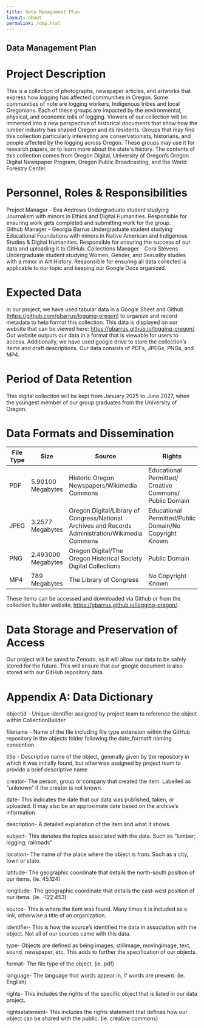 ```yaml
---
title: Data Management Plan
layout: about
permalink: /dmp.html
---
```


## Data Management Plan

# Project Description
This is a collection of photographs, newspaper articles, and artworks that express how logging has affected communities in Oregon. Some communities of note are logging workers, Indigenous tribes and local Oregonians. Each of these groups are impacted by the environmental, physical, and economic tolls of logging. Viewers of our collection will be immersed into a new perspective of historical documents that show how the lumber industry has shaped Oregon and its residents. Groups that may find this collection particularly interesting are conservationists, historians, and people affected by the logging across Oregon. These groups may use it for research papers, or to learn more about the state's history. The contents of this collection comes from Oregon Digital, University of Oregon’s Oregon Digital Newspaper Program, Oregon Public Broadcasting, and the World Forestry Center. 

# Personnel, Roles & Responsibilities
Project Manager - Eva Andrews 
  Undergraduate student studying Journalism with minors in Ethics and Digital Humanities. Responsible for ensuring work gets completed and submitting work for the group.	
Github Manager - Georgia Barrus
	Undergraduate student studying Educational Foundations with minors in Native American and Indigenous Studies & Digital Humanities. Responsible for ensuring the success of our data and uploading it to GitHub.
Collections Manager - Cora Stevens
	Undergraduate student studying  Women, Gender, and Sexuality studies with a minor in Art History. Responsible for ensuring all data collected is applicable to our topic and keeping our Google Docs organized.
 
# Expected Data
In our project, we have used tabular data in a Google Sheet and Github (https://github.com/gbarrus/logging-oregon)  to organize and record metadata to help format this collection. This data is displayed on our website that can be viewed here: https://gbarrus.github.io/logging-oregon/. Our website outputs our data in a format that is viewable for users to access. Additionally, we have used google drive to store the collection’s items and draft descriptions. Our data consists of PDFs, JPEGs, PNGs, and  MP4. 

# Period of Data Retention
This digital collection will be kept  from January 2025 to June 2027, when the youngest member of our group graduates from the University of Oregon.

# Data Formats and Dissemination

| File Type | Size | Source | Rights |
| -------- | ------- | -------- | -------- |
| PDF | 5.90100 Megabytes | Historic Oregon Newspapers/Wikimedia Commons | Educational Permitted/ Creative Commons/ Public Domain |
| JPEG | 3.2577 Megabytes | Oregon Digital/Library of Congress/National Archives and Records Administration/Wikimedia Commons | Educational Permitted/Public Domain/No Copyright Known |
| PNG | 2.493000 Megabytes | Oregon Digital/The Oregon Historical Society Digital Collections | Public Domain |
| MP4 | 789 Megabytes | The Library of Congress | No Copyright Known |

These items can be accessed and downloaded via Github or from the collection builder website, https://gbarrus.github.io/logging-oregon/.

# Data Storage and Preservation of Access
Our project will be saved to Zenodo, as it will allow our data to be safely stored for the future. This will ensure that our google document is also stored with our GitHub repository data. 

# Appendix A: Data Dictionary
objectid - Unique identifier assigned by project team to reference the object within CollectionBuilder

filename - Name of the file including file type extension within the GitHub repository in the objects folder following the date_format# naming convention.

title - Descriptive name of the object, generally given by the repository in which it was initially found, but otherwise assigned by project team to provide a brief descriptive name

creator- The person, group or company that created the item. Labelled as “unknown” if the creator is not known.

date- This indicates the date that our data was published, taken, or uploaded. It may also be an approximate date based on the archive’s information

description- A detailed explanation of the item and what it shows. 

subject- This denotes the topics associated with the data. Such as “lumber; logging; railroads”

location- The name of the place where the object is from. Such as a city, town or state.

latitude- The geographic coordinate that details the north-south position of our items. (ie. 45.124)

longitude- The geographic coordinate that details the east-west position of our items. (ie. -122.453)

source- This is where the item was found. Many times it is included as a link, otherwise a title of an organization.

identifier- This is how the source’s identified the data in association with the object. Not all of our sources came with this data. 

type- Objects are defined as being images, stillimage, movingimage, text, sound, newspaper, etc. This adds to further the specification of our objects.

format- The file type of the object. (ie. pdf)

language- The language that words appear in, if words are present. (ie. English)

rights- This includes the rights of the specific object that is listed in our data project. 

rightsstatement- This includes the rights statement that defines how our object can be shared with the public. (ie. creative commons)

